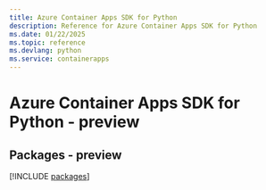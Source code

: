 ```yaml
---
title: Azure Container Apps SDK for Python
description: Reference for Azure Container Apps SDK for Python
ms.date: 01/22/2025
ms.topic: reference
ms.devlang: python
ms.service: containerapps
---
```

# Azure Container Apps SDK for Python - preview
## Packages - preview
[!INCLUDE [packages](container-apps-index.md)]